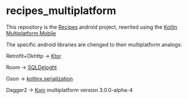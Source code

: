 # recipes_multiplatform
This repository is the [Recipes](https://github.com/topinambur/recipes) android project, rewrited using the [Kotlin Multiplatform Mobile](https://kotlinlang.org/lp/mobile/)

The specific android libraries are chenged to their multiplatform analogs:

Retrofit+Okhttp -> [Ktor](https://github.com/ktorio/ktor)

Room            -> [SQLDeloght](https://github.com/square/sqldelight)

Gson            -> [kotlinx.serialization](https://github.com/Kotlin/kotlinx.serialization)

Dagger2         -> [Koin](https://github.com/InsertKoinIO/koin) multiplatform version 3.0.0-alpha-4
